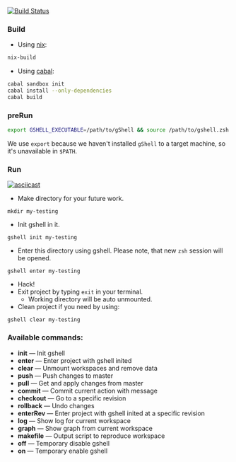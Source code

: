 [![Build Status](https://travis-ci.org/ctlab/gShell.svg)](https://travis-ci.org/ctlab/gShell)
### Build
* Using [nix](https://nixos.org/nix/):
```bash
nix-build
```
* Using [cabal](https://www.haskell.org/cabal/):
```bash
cabal sandbox init
cabal install --only-dependencies
cabal build
```

### preRun
```bash
export GSHELL_EXECUTABLE=/path/to/gShell && source /path/to/gshell.zsh
```
We use `export` because we haven't installed `gShell` to a target machine, so it's
unavailable in `$PATH`.

### Run
[![asciicast](https://asciinema.org/a/0bnn9ke4k22dyo4gz7z5ug1h6.png)](https://asciinema.org/a/0bnn9ke4k22dyo4gz7z5ug1h6)

* Make directory for your future work.
```
mkdir my-testing
```
* Init gshell in it.
```
gshell init my-testing
```
* Enter this directory using gshell.
Please note, that new `zsh` session will be opened.
```
gshell enter my-testing
```
* Hack!
* Exit project by typing `exit` in your terminal.
  * Working directory will be auto unmounted.
* Clean project if you need by using:
```
gshell clear my-testing
```

### Available commands:
* **init**     — Init gshell
* **enter**    — Enter project with gshell inited
* **clear**    — Unmount workspaces and remove data
* **push**     — Push changes to master
* **pull**     — Get and apply changes from master
* **commit**   — Commit current action with message
* **checkout** — Go to a specific revision
* **rollback** — Undo changes
* **enterRev** — Enter project with gshell inited at a specific revision
* **log**      — Show log for current workspace
* **graph**    — Show graph from current workspace
* **makefile** — Output script to reproduce workspace
* **off**      — Temporary disable gshell
* **on**       — Temporary enable gshell
